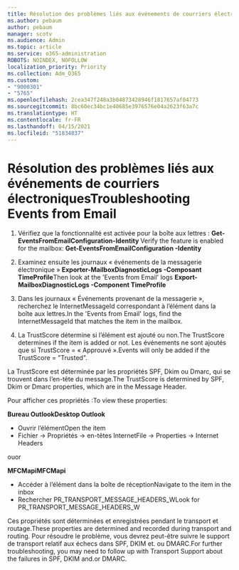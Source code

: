 ```yaml
---
title: Résolution des problèmes liés aux événements de courriers électroniques
ms.author: pebaum
author: pebaum
manager: scotv
ms.audience: Admin
ms.topic: article
ms.service: o365-administration
ROBOTS: NOINDEX, NOFOLLOW
localization_priority: Priority
ms.collection: Adm_O365
ms.custom:
- "9000301"
- "5765"
ms.openlocfilehash: 2cea347f248a3b04873428946f1817657af04773
ms.sourcegitcommit: 8bc60ec34bc1e40685e3976576e04a2623f63a7c
ms.translationtype: HT
ms.contentlocale: fr-FR
ms.lasthandoff: 04/15/2021
ms.locfileid: "51834837"
---
```

# <a name="troubleshooting-events-from-email"></a><span data-ttu-id="70f38-102">Résolution des problèmes liés aux événements de courriers électroniques</span><span class="sxs-lookup"><span data-stu-id="70f38-102">Troubleshooting Events from Email</span></span>

1. <span data-ttu-id="70f38-103">Vérifiez que la fonctionnalité est activée pour la boîte aux lettres : **Get-EventsFromEmailConfiguration-Identity <mailbox>**</span><span class="sxs-lookup"><span data-stu-id="70f38-103">Verify the feature is enabled for the mailbox: **Get-EventsFromEmailConfiguration -Identity <mailbox>**</span></span>

2. <span data-ttu-id="70f38-104">Examinez ensuite les journaux « événements de la messagerie électronique » **Exporter-MailboxDiagnosticLogs <mailbox>-Composant TimeProfile**</span><span class="sxs-lookup"><span data-stu-id="70f38-104">Then look at the 'Events from Email' logs **Export-MailboxDiagnosticLogs <mailbox> -Component TimeProfile**</span></span>

3. <span data-ttu-id="70f38-105">Dans les journaux « Événements provenant de la messagerie », recherchez le InternetMessageId correspondant à l’élément dans la boîte aux lettres.</span><span class="sxs-lookup"><span data-stu-id="70f38-105">In the 'Events from Email' logs, find the InternetMessageId that matches the item in the mailbox.</span></span>  

4. <span data-ttu-id="70f38-106">La TrustScore détermine si l’élément est ajouté ou non.</span><span class="sxs-lookup"><span data-stu-id="70f38-106">The TrustScore determines if the item is added or not.</span></span> <span data-ttu-id="70f38-107">Les événements ne sont ajoutés que si TrustScore = « Approuvé ».</span><span class="sxs-lookup"><span data-stu-id="70f38-107">Events will only be added if the TrustScore = "Trusted".</span></span>

<span data-ttu-id="70f38-108">La TrustScore est déterminée par les propriétés SPF, Dkim ou Dmarc, qui se trouvent dans l’en-tête du message.</span><span class="sxs-lookup"><span data-stu-id="70f38-108">The TrustScore is determined by SPF, Dkim or Dmarc properties, which are in the Message Header.</span></span>

<span data-ttu-id="70f38-109">Pour afficher ces propriétés :</span><span class="sxs-lookup"><span data-stu-id="70f38-109">To view these properties:</span></span>

<span data-ttu-id="70f38-110">**Bureau Outlook**</span><span class="sxs-lookup"><span data-stu-id="70f38-110">**Desktop Outlook**</span></span>

- <span data-ttu-id="70f38-111">Ouvrir l’élément</span><span class="sxs-lookup"><span data-stu-id="70f38-111">Open the item</span></span>
- <span data-ttu-id="70f38-112">Fichier -> Propriétés -> en-têtes Internet</span><span class="sxs-lookup"><span data-stu-id="70f38-112">File -> Properties -> Internet Headers</span></span>

<span data-ttu-id="70f38-113">ou</span><span class="sxs-lookup"><span data-stu-id="70f38-113">or</span></span>

<span data-ttu-id="70f38-114">**MFCMapi**</span><span class="sxs-lookup"><span data-stu-id="70f38-114">**MFCMapi**</span></span>

- <span data-ttu-id="70f38-115">Accéder à l’élément dans la boîte de réception</span><span class="sxs-lookup"><span data-stu-id="70f38-115">Navigate to the item in the inbox</span></span>
- <span data-ttu-id="70f38-116">Rechercher PR_TRANSPORT_MESSAGE_HEADERS_W</span><span class="sxs-lookup"><span data-stu-id="70f38-116">Look for PR_TRANSPORT_MESSAGE_HEADERS_W</span></span>

<span data-ttu-id="70f38-117">Ces propriétés sont déterminées et enregistrées pendant le transport et routage.</span><span class="sxs-lookup"><span data-stu-id="70f38-117">These properties are determined and recorded during transport and routing.</span></span> <span data-ttu-id="70f38-118">Pour résoudre le problème, vous devrez peut-être suivre le support de transport relatif aux échecs dans SPF, DKIM et. ou DMARC.</span><span class="sxs-lookup"><span data-stu-id="70f38-118">For further troubleshooting, you may need to follow up with Transport Support about the failures in  SPF, DKIM and.or DMARC.</span></span>